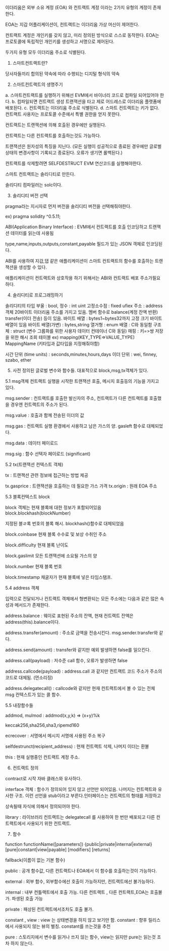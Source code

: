 이더리움은 외부 소유 계정 (EOA) 와 컨트랙트 계정 이라는 2가지 유형의 계정이 존재한다.

EOA는 지갑 어플리케이션이, 컨트랙트는 이더리움 가상 머신이 제어한다.

컨트랙트 계정은 개인키를 갖지 않고, 미리 정의된 방식으로 스스로 동작한다. EOA는 프로토콜에 독립적인 개인키를 생성하고 서명으로 제어된다.

두가지 유형 모두 이더리움 주소로 식별된다.

1. 스마트컨트랙트란?

당사자들끼리 합의된 약속에 따라 수행되는 디지털 형식의 약속

2. 스마트컨트랙트의 생명주기

a. 스마트컨트랙트를 실행하기 위해선 EVM에서 바이너리 코드로 컴파일 되어있어야 한다.
b. 컴파일되면 컨트랙트 생성 트랜잭션을 타고 제로 어드레스로 이더리움 플랫폼에 배포된다.
c. 컨트랙트는 이더리움 주소로 식별된다.
d. 스마트 컨트랙트는 키가 없다. 컨트랙트 사용자는 프로토콜 수준에서 특별 권한을 얻지 못한다.

컨트랙트는 트랜잭션에 의해 호출된 경우에만 실행된다.

컨트랙트는 다른 컨트랙트를 호출하는것도 가능하다.

트랜잭션은 원자성의 특징을 지닌다. (모든 실행이 성공적으로 종료된 경우에만 글로벌 상태의 변경사항이 기록되고 종료된다. 오류가 생기면 롤백된다.)

컨트랙트를 삭제할려면 SELFDESTRUCT EVM 연산코드를 실행해야한다.

스마트 컨트랙트는 솔리디티로 만든다.

솔리디티 컴파일러는 solc이다. 

3. 솔리디티 버전 선택

pragma라는 지시자로 먼저 버전을 솔리디티 버전을 선택해줘야한다.

ex) pragma solidity ^0.5.11;

ABI(Application Binary Interface) : EVM에서 컨트랙트를 호출 인코딩하고 트랜잭션 데이터를 읽는데 사용됨

type,name,inputs,outputs,constant,payable 필드가 있는 JSON 객체로 인코딩된다.

ABI를 사용하여 지갑,댑 같은 애플리케이션이 스마트 컨트랙트의 함수를 호출하는 트랜잭션을 생성할 수 있다.

애플리케이션이 컨트랙트와 상호작용 하기 위해서는 ABI와 컨트랙트 배포 주소가필요하다.

4. 솔리디티로 프로그래밍하기

솔리디티의 타입
부울 : bool, 정수 : int uint
고정소수점 : fixed ufiex
주소 : address객체 20바이트 이더리움 주소를 가지고 있음. 멤버 함수로 balance(계정 잔액 반환) transfer(이더 전송) 등이 있음.
바이트 배열 : bytes1~bytes32까지 고정 크기 바이트배열이 있음
바이트 배열(가변) : bytes,string 
열거형 : enum
배열 : C와 동일함
구조체 : struct (변수 그룹화를 위한 사용자 데이터 컨테이너 C와 동일)
매핑 : 키=>쌍 저장을 위한 해시 조회 테이블 ex) mapping(KEY_TYPE=>VALUE_TYPE) MappingName (키타입과 값타입을 지정해줘야함)

시간 단위 (time units) : seconds,minutes,hours,days 
이더 단위 : wei, finney, szabo, ether

5. 사전 정의된 글로벌 변수와 함수들.
대표적으로 block,msg,tx객체가 있다.

5.1 msg객체
컨트랙트 실행을 시작한 트랜잭션 호출, 메시지 호출등의 기능을 가지고 있다.

msg.sender : 컨트랙트를 호출한 발신자의 주소, 컨트랙트가 다른 컨트랙트를 호출했을 경우엔 컨트랙트의 주소가 된다.

msg.value : 호출과 함께 전송된 이더의 값

msg.gas : 컨트랙트 실행 환경에서 사용하고 남은 가스의 양. gasleft 함수로 대체되었다.

msg.data : 데이터 페이로드

msg.sig : 함수 선택자 페이로드 (significant)

5.2 tx(트랜잭션 컨텍스트 객체)

tx : 트랜잭션 관련 정보에 접근하는 방법 제공

tx.gasprice : 트랜잭션을 호출하는 데 필요한 가스 가격
tx.origin : 원래 EOA 주소

5.3 블록컨텍스트 block

block 객체는 현재 블록에 대한 정보가 포함되어있음
block.blockhash(blockNumber)

지정된 블ㄹ록 번호의 블록 해시. blockhash()함수로 대체되었음

block.coinbase 현재 블록 수수료 및 보상 수취인 주소

block.difficulty 현재 블록 난이도

block.gaslimit 모든 트랜잭션에 소요될 가스의 양

block.number 현재 블록 번호

block.timestamp 채굴자가 현재 블록에 넣은 타임스탬프.

5.4 address 객체

입력으로 전달되거나 컨트랙트 객체에서 형변환되는 모든 주소에는 다음과 같은 많은 속성과 메서드가 존재한다.

address.balance : 웨이로 표현된 주소의 잔액, 현재 컨트랙트 잔액은 address(this).balance이다.

address.transfer(amount) : 주소로 금액을 전송시킨다. msg.sender.transfer와 같다.

address.send(amount) : transfer와 같지만 예외 발생하면 false를 일으킨다.

address.call(payload) : 저수준 call 함수, 오류가 발생하면 false

address.callcode(payload) : address.call 과 같지만 컨트랙트 코드 주소가 주소의 코드로 대체됨. (먼소리징)

address.delegatecall() : callcode와 같지만 현재 컨트랙트에서 볼 수 있는 전체 msg 컨텍스트가 있는 콜 함수. 

5.5 내장함수들

addmod, mulmod : addmod(x,y,k) => (x+y)%k

keccak256,sha256,sha3,ripemd160

ecrecover : 서명에서 메시지 서명에 사용된 주소 복구

selfdestrunct(recipient_address) : 현재 컨트랙트 삭제, 나머지 이더는 환불

this : 현재 실행중인 컨트랙트 계정 주소.

6. 컨트랙트 정의

contract로 시작 자바 클래스와 유사하다.

interface 객체 : 함수가 정의되어 있지 않고 선언만 되어있음. 나머지는 컨트랙트와 유사한 구조. 이런 선언을 stub이라고 부른다.인터페이스는 컨트랙트의 형태를 저장하고 

상속될때 자식에 의해서 정의되어야 한다.

library  : 라이브러리 컨트랙트는 delegatecall 를 사용하여 한 번만 배포되고 다른 컨트랙트에서 사용되기 위한 컨트랙트.

7. 함수

function functionName([parameters]) {public|private|internal|external} [pure|constant|view|payable] 
[modifiers] [returns]

fallback(이름이 없는 기본 함수)

public : 공개 함수값, 다른 컨트랙트나 EOA에서 이 함수를 호출하는것이 가능하다.

external : 외부 함수, 외부함수에선 호출이 가능하지만, 컨트랙트에선 불가능하다.

internal : 내부 컨틀랙트에서 호출 가능. 다른 컨트랙트 , 다른 컨트랙트,EOA는 호출불가. 파생된 호출 가능

private : 패상된 컨트랙트에서조차도 호출 불가.

constant , view : view 는 상태변경을 하지 않고 보기만 함.
constant : 향후 릴리스에서 사용되지 않는 뷰의 별칭. constant를 쓰는것을 추천

pure : 스토리지에서 변수를 읽거나 쓰지 않는 함수, view는 읽지만 pure는 읽는것 조차 하지 않는다.